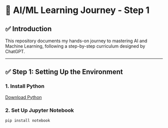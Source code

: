 # 🚀 AI/ML Learning Journey - Step 1

## ✅ Introduction
This repository documents my hands-on journey to mastering AI and Machine Learning, following a step-by-step curriculum designed by ChatGPT.

---

## ✅ Step 1: Setting Up the Environment

### 1. Install Python
[Download Python](https://www.python.org/downloads)

### 2. Set Up Jupyter Notebook
```bash
pip install notebook
